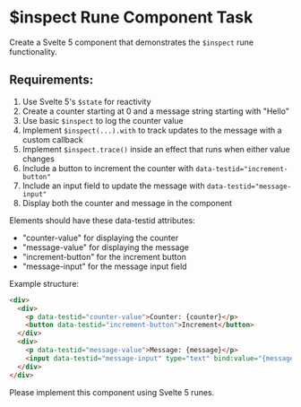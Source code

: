 # $inspect Rune Component Task

Create a Svelte 5 component that demonstrates the `$inspect` rune functionality.

## Requirements:

1. Use Svelte 5's `$state` for reactivity
2. Create a counter starting at 0 and a message string starting with "Hello"
3. Use basic `$inspect` to log the counter value
4. Implement `$inspect(...).with` to track updates to the message with a custom callback
5. Implement `$inspect.trace()` inside an effect that runs when either value changes
6. Include a button to increment the counter with `data-testid="increment-button"`
7. Include an input field to update the message with `data-testid="message-input"`
8. Display both the counter and message in the component

Elements should have these data-testid attributes:

- "counter-value" for displaying the counter
- "message-value" for displaying the message
- "increment-button" for the increment button
- "message-input" for the message input field

Example structure:

```html
<div>
  <div>
    <p data-testid="counter-value">Counter: {counter}</p>
    <button data-testid="increment-button">Increment</button>
  </div>
  <div>
    <p data-testid="message-value">Message: {message}</p>
    <input data-testid="message-input" type="text" bind:value="{message}" />
  </div>
</div>
```

Please implement this component using Svelte 5 runes.
